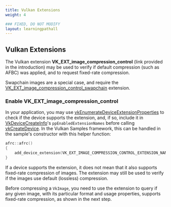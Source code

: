 ```yaml
---
title: Vulkan Extensions
weight: 4

### FIXED, DO NOT MODIFY
layout: learningpathall
---
```


## Vulkan Extensions

The Vulkan extension **VK_EXT_image_compression_control** (link provided in the introduction) may be used to verify if default compression (such as AFBC) was applied, and to request fixed-rate compression.

Swapchain images are a special case, and require the [VK_EXT_image_compression_control_swapchain](https://docs.vulkan.org/spec/latest/appendices/extensions.html#VK_EXT_image_compression_control_swapchain) extension.

### Enable VK_EXT_image_compression_control

In your application, you may use [vkEnumerateDeviceExtensionProperties](https://registry.khronos.org/vulkan/specs/1.3-extensions/man/html/vkEnumerateDeviceExtensionProperties.html) to check if the device supports the extension, and, if so, include it in [VkDeviceCreateInfo](https://registry.khronos.org/vulkan/specs/1.3-extensions/man/html/VkDeviceCreateInfo.html)'s `ppEnabledExtensionNames` before calling [vkCreateDevice](https://registry.khronos.org/vulkan/specs/1.3-extensions/man/html/vkCreateDevice.html).
In the Vulkan Samples framework, this can be handled in the sample's constructor with this helper function:

```C
afrc::afrc()
{
	add_device_extension(VK_EXT_IMAGE_COMPRESSION_CONTROL_EXTENSION_NAME);
}
```

If a device supports the extension, it does not mean that it also supports fixed-rate compression of images.
The extension may still be used to verify if the images use default (lossless) compression.

Before compressing a `VkImage`, you need to use the extension to query if any given image, with its particular format and usage properties, supports fixed-rate compression, as shown in the next step.
